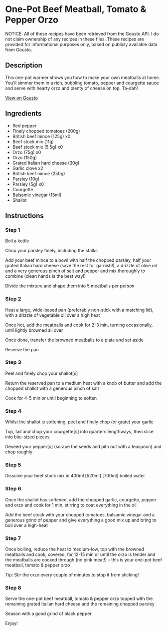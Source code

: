 # One-Pot Beef Meatball, Tomato & Pepper Orzo

NOTICE: All of these recipes have been retrieved from the Gousto API. I do not claim ownership of any recipes in these files. These recipes are provided for informational purposes only, based on publicly available data from Gousto.

## Description

This one-pot warmer shows you how to make your own meatballs at home. You'll simmer them in a rich, bubbling tomato, pepper and courgette sauce and serve with hearty orzo and plenty of cheese on top. Ta-dah!

[View on Gousto](https://www.gousto.co.uk/recipes/cookbook/one-pot-beef-meatball-tomato-red-pepper-orzo)

## Ingredients

- Red pepper
- Finely chopped tomatoes (200g)
- British beef mince (125g) x0
- Beef stock mix (11g)
- Beef stock mix (5.5g) x0
- Orzo (75g) x0
- Orzo (150g)
- Grated Italian hard cheese (30g)
- Garlic clove x2
- British beef mince (250g)
- Parsley (10g)
- Parsley (5g) x0
- Courgette
- Balsamic vinegar (15ml)
- Shallot

## Instructions


### Step 1

Boil a kettle

Chop your parsley finely, including the stalks

Add your beef mince to a bowl with half the chopped parsley, half your grated Italian hard cheese (save the rest for garnish!), a drizzle of olive oil and a very generous pinch of salt and pepper and mix thoroughly to combine (clean hands is the best way!)

Divide the mixture and shape them into 5 meatballs per person


### Step 2

Heat a large, wide-based pan (preferably non-stick with a matching lid), with a drizzle of vegetable oil over a high heat

Once hot, add the meatballs and cook for 2-3 min, turning occasionally, until lightly browned all over

Once done, transfer the browned meatballs to a plate and set aside

Reserve the pan


### Step 3

Peel and finely chop your shallot[s]

Return the reserved pan to a medium heat with a knob of butter and add the chopped shallot with a generous pinch of salt

Cook for 4-5 min or until beginning to soften


### Step 4

Whilst the shallot is softening, peel and finely chop (or grate) your garlic

Top, tail and chop your courgette[s] into quarters lengthways, then slice into bite-sized pieces

Deseed your pepper[s] (scrape the seeds and pith out with a teaspoon) and chop roughly


### Step 5

Dissolve your beef stock mix in 400ml <span class="text-purple">[520ml]</span> <span class="text-danger">[700ml]</span> boiled water


### Step 6

Once the shallot has softened, add the chopped garlic, courgette, pepper and orzo and cook for 1 min, stirring to coat everything in the oil

Add the beef stock with your chopped tomatoes, balsamic vinegar and a generous grind of pepper and give everything a good mix up and bring to boil over a high-heat


### Step 7

Once boiling, reduce the heat to medium-low, top with the browned meatballs and cook, covered, for 12-15 min or until the orzo is tender and the meatballs are cooked through (no pink meat!) – this is your one-pot beef meatball, tomato & pepper orzo

Tip: Stir the orzo every couple of minutes to stop it from sticking!

### Step 8

Serve the one-pot beef meatball, tomato & pepper orzo topped with the remaining grated Italian hard cheese and the remaining chopped parsley

Season with a good grind of black pepper

Enjoy!

